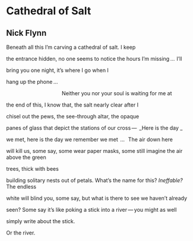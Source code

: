 # Cathedral of Salt
## Nick Flynn
Beneath all this I’m carving a cathedral
of salt. I keep

the entrance hidden, no one seems to notice
the hours I’m missing  ...    I’ll

bring you one night, it’s where
I go when I

hang up the phone  ...

                                      Neither you
nor your soul is waiting for me at

the end of this, I know that, the salt
nearly clear after I

chisel out the pews, the see-through
altar, the opaque

panes of glass that depict the stations of
our cross —  _Here is the day
_

we met, here is the day we remember we
met   _..._     The air down here

will kill us, some say, some wear paper
masks, some still imagine the air above the green

trees, thick with bees

building solitary nests out of petals. What’s
the name for this? _Ineffable?_ The endless

white will blind you, some say,
but what is there to see we haven’t already

seen? Some say it’s
like poking a stick into a river — you might as well

simply write about the stick.

Or the river.